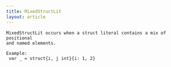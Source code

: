 ```yaml
---
title: MixedStructLit
layout: article
---
```

<!-- Copyright 2023 The Go Authors. All rights reserved.
     Use of this source code is governed by a BSD-style
     license that can be found in the LICENSE file. -->

<!-- Code generated by generrordocs.go; DO NOT EDIT. -->

```
MixedStructLit occurs when a struct literal contains a mix of positional
and named elements.

Example:
 var _ = struct{i, j int}{i: 1, 2}
```


